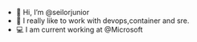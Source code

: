 - 👋 Hi, I’m @seilorjunior
- 🐋 I really like to work with devops,container and sre.
- 💻 I am current working at @Microsoft


<!---
seilorjunior/seilorjunior is a ✨ special ✨ repository because its `README.md` (this file) appears on your GitHub profile.
You can click the Preview link to take a look at your changes.
--->
